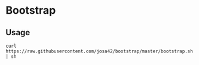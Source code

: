 # Bootstrap

## Usage

```
curl https://raw.githubusercontent.com/josa42/bootstrap/master/bootstrap.sh | sh
```
